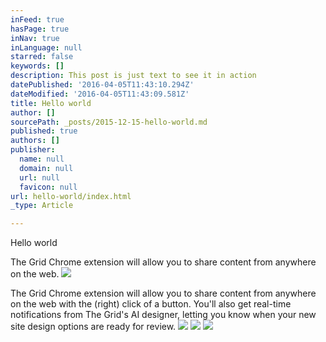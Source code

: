 ```yaml
---
inFeed: true
hasPage: true
inNav: true
inLanguage: null
starred: false
keywords: []
description: This post is just text to see it in action
datePublished: '2016-04-05T11:43:10.294Z'
dateModified: '2016-04-05T11:43:09.581Z'
title: Hello world
author: []
sourcePath: _posts/2015-12-15-hello-world.md
published: true
authors: []
publisher:
  name: null
  domain: null
  url: null
  favicon: null
url: hello-world/index.html
_type: Article

---
```

Hello world

The Grid Chrome extension will allow you to share content from anywhere on the web.
![](https://the-grid-user-content.s3-us-west-2.amazonaws.com/5cbc3c6a-801a-431d-8d7e-c133337f43d2.png)

The Grid Chrome extension will allow you to share content from anywhere on the web with the (right) click of a button. You'll also get real-time notifications from The Grid's AI designer, letting you know when your new site design options are ready for review.
![](https://the-grid-user-content.s3-us-west-2.amazonaws.com/25fbf106-9efd-4a3c-99b1-d8667194d428.jpg)
![](https://the-grid-user-content.s3-us-west-2.amazonaws.com/88d80d0e-f56d-40c0-b2f2-a5f6c483ca6c.png)
![](https://the-grid-user-content.s3-us-west-2.amazonaws.com/c9d57711-14b3-4364-abca-afe23a92573d.gif)